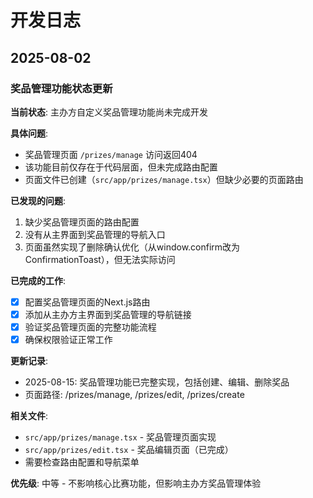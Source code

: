 # 开发日志

## 2025-08-02

### 奖品管理功能状态更新

**当前状态**: 主办方自定义奖品管理功能尚未完成开发

**具体问题**:
- 奖品管理页面 `/prizes/manage` 访问返回404
- 该功能目前仅存在于代码层面，但未完成路由配置
- 页面文件已创建（`src/app/prizes/manage.tsx`）但缺少必要的页面路由

**已发现的问题**:
1. 缺少奖品管理页面的路由配置
2. 没有从主界面到奖品管理的导航入口
3. 页面虽然实现了删除确认优化（从window.confirm改为ConfirmationToast），但无法实际访问

**已完成的工作**:
- [x] 配置奖品管理页面的Next.js路由
- [x] 添加从主办方主界面到奖品管理的导航链接
- [x] 验证奖品管理页面的完整功能流程
- [x] 确保权限验证正常工作

**更新记录**:
- 2025-08-15: 奖品管理功能已完整实现，包括创建、编辑、删除奖品
- 页面路径: /prizes/manage, /prizes/edit, /prizes/create

**相关文件**:
- `src/app/prizes/manage.tsx` - 奖品管理页面实现
- `src/app/prizes/edit.tsx` - 奖品编辑页面（已完成）
- 需要检查路由配置和导航菜单

**优先级**: 中等 - 不影响核心比赛功能，但影响主办方奖品管理体验